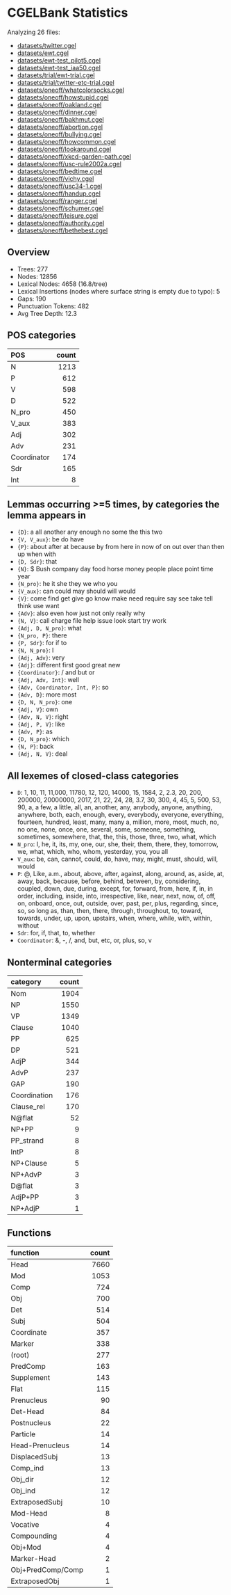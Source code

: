 # CGELBank Statistics

Analyzing 26 files:

- [datasets/twitter.cgel](datasets/twitter.cgel)
- [datasets/ewt.cgel](datasets/ewt.cgel)
- [datasets/ewt-test_pilot5.cgel](datasets/ewt-test_pilot5.cgel)
- [datasets/ewt-test_iaa50.cgel](datasets/ewt-test_iaa50.cgel)
- [datasets/trial/ewt-trial.cgel](datasets/trial/ewt-trial.cgel)
- [datasets/trial/twitter-etc-trial.cgel](datasets/trial/twitter-etc-trial.cgel)
- [datasets/oneoff/whatcolorsocks.cgel](datasets/oneoff/whatcolorsocks.cgel)
- [datasets/oneoff/howstupid.cgel](datasets/oneoff/howstupid.cgel)
- [datasets/oneoff/oakland.cgel](datasets/oneoff/oakland.cgel)
- [datasets/oneoff/dinner.cgel](datasets/oneoff/dinner.cgel)
- [datasets/oneoff/bakhmut.cgel](datasets/oneoff/bakhmut.cgel)
- [datasets/oneoff/abortion.cgel](datasets/oneoff/abortion.cgel)
- [datasets/oneoff/bullying.cgel](datasets/oneoff/bullying.cgel)
- [datasets/oneoff/howcommon.cgel](datasets/oneoff/howcommon.cgel)
- [datasets/oneoff/lookaround.cgel](datasets/oneoff/lookaround.cgel)
- [datasets/oneoff/xkcd-garden-path.cgel](datasets/oneoff/xkcd-garden-path.cgel)
- [datasets/oneoff/usc-rule2002a.cgel](datasets/oneoff/usc-rule2002a.cgel)
- [datasets/oneoff/bedtime.cgel](datasets/oneoff/bedtime.cgel)
- [datasets/oneoff/vichy.cgel](datasets/oneoff/vichy.cgel)
- [datasets/oneoff/usc34-1.cgel](datasets/oneoff/usc34-1.cgel)
- [datasets/oneoff/handup.cgel](datasets/oneoff/handup.cgel)
- [datasets/oneoff/ranger.cgel](datasets/oneoff/ranger.cgel)
- [datasets/oneoff/schumer.cgel](datasets/oneoff/schumer.cgel)
- [datasets/oneoff/leisure.cgel](datasets/oneoff/leisure.cgel)
- [datasets/oneoff/authority.cgel](datasets/oneoff/authority.cgel)
- [datasets/oneoff/bethebest.cgel](datasets/oneoff/bethebest.cgel)

## Overview

- Trees: 277
- Nodes: 12856
- Lexical Nodes: 4658 (16.8/tree)
- Lexical Insertions (nodes where surface string is empty due to typo): 5
- Gaps: 190
- Punctuation Tokens: 482
- Avg Tree Depth: 12.3


## POS categories

| POS         |   count |
|:------------|--------:|
| N           |    1213 |
| P           |     612 |
| V           |     598 |
| D           |     522 |
| N_pro       |     450 |
| V_aux       |     383 |
| Adj         |     302 |
| Adv         |     231 |
| Coordinator |     174 |
| Sdr         |     165 |
| Int         |       8 |

## Lemmas occurring >=5 times, by categories the lemma appears in

- `{D}`: a all another any enough no some the this two
- `{V, V_aux}`: be do have
- `{P}`: about after at because by from here in now of on out over than then up when with
- `{D, Sdr}`: that
- `{N}`: $ Bush company day food horse money people place point time year
- `{N_pro}`: he it she they we who you
- `{V_aux}`: can could may should will would
- `{V}`: come find get give go know make need require say see take tell think use want
- `{Adv}`: also even how just not only really why
- `{N, V}`: call charge file help issue look start try work
- `{Adj, D, N_pro}`: what
- `{N_pro, P}`: there
- `{P, Sdr}`: for if to
- `{N, N_pro}`: I
- `{Adj, Adv}`: very
- `{Adj}`: different first good great new
- `{Coordinator}`: / and but or
- `{Adj, Adv, Int}`: well
- `{Adv, Coordinator, Int, P}`: so
- `{Adv, D}`: more most
- `{D, N, N_pro}`: one
- `{Adj, V}`: own
- `{Adv, N, V}`: right
- `{Adj, P, V}`: like
- `{Adv, P}`: as
- `{D, N_pro}`: which
- `{N, P}`: back
- `{Adj, N, V}`: deal

## All lexemes of closed-class categories

- `D`: 1, 10, 11, 11,000, 11780, 12, 120, 14000, 15, 1584, 2, 2.3, 20, 200, 200000, 20000000, 2017, 21, 22, 24, 28, 3.7, 30, 300, 4, 45, 5, 500, 53, 90, a, a few, a little, all, an, another, any, anybody, anyone, anything, anywhere, both, each, enough, every, everybody, everyone, everything, fourteen, hundred, least, many, many a, million, more, most, much, no, no one, none, once, one, several, some, someone, something, sometimes, somewhere, that, the, this, those, three, two, what, which
- `N_pro`: I, he, it, its, my, one, our, she, their, them, there, they, tomorrow, we, what, which, who, whom, yesterday, you, you all
- `V_aux`: be, can, cannot, could, do, have, may, might, must, should, will, would
- `P`: @, Like, a.m., about, above, after, against, along, around, as, aside, at, away, back, because, before, behind, between, by, considering, coupled, down, due, during, except, for, forward, from, here, if, in, in order, including, inside, into, irrespective, like, near, next, now, of, off, on, onboard, once, out, outside, over, past, per, plus, regarding, since, so, so long as, than, then, there, through, throughout, to, toward, towards, under, up, upon, upstairs, when, where, while, with, within, without
- `Sdr`: for, if, that, to, whether
- `Coordinator`: &, -, /, and, but, etc, or, plus, so, v

## Nonterminal categories

| category     |   count |
|:-------------|--------:|
| Nom          |    1904 |
| NP           |    1550 |
| VP           |    1349 |
| Clause       |    1040 |
| PP           |     625 |
| DP           |     521 |
| AdjP         |     344 |
| AdvP         |     237 |
| GAP          |     190 |
| Coordination |     176 |
| Clause_rel   |     170 |
| N@flat       |      52 |
| NP+PP        |       9 |
| PP_strand    |       8 |
| IntP         |       8 |
| NP+Clause    |       5 |
| NP+AdvP      |       3 |
| D@flat       |       3 |
| AdjP+PP      |       3 |
| NP+AdjP      |       1 |

## Functions

| function          |   count |
|:------------------|--------:|
| Head              |    7660 |
| Mod               |    1053 |
| Comp              |     724 |
| Obj               |     700 |
| Det               |     514 |
| Subj              |     504 |
| Coordinate        |     357 |
| Marker            |     338 |
| (root)            |     277 |
| PredComp          |     163 |
| Supplement        |     143 |
| Flat              |     115 |
| Prenucleus        |      90 |
| Det-Head          |      84 |
| Postnucleus       |      22 |
| Particle          |      14 |
| Head-Prenucleus   |      14 |
| DisplacedSubj     |      13 |
| Comp_ind          |      13 |
| Obj_dir           |      12 |
| Obj_ind           |      12 |
| ExtraposedSubj    |      10 |
| Mod-Head          |       8 |
| Vocative          |       4 |
| Compounding       |       4 |
| Obj+Mod           |       4 |
| Marker-Head       |       2 |
| Obj+PredComp/Comp |       1 |
| ExtraposedObj     |       1 |
